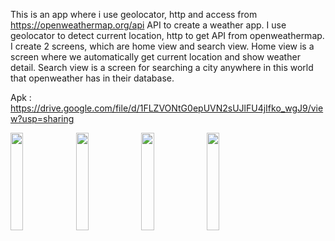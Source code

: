 This is an app where i use geolocator, http and access from https://openweathermap.org/api API to create a weather app.
I use geolocator to detect current location, http to get API from openweathermap.
I create 2 screens, which are home view and search view.
Home view is a screen where we automatically get current location and show weather detail.
Search view is a screen for searching a city anywhere in this world that openweather has in their database.

Apk : https://drive.google.com/file/d/1FLZVONtG0epUVN2sUJlFU4jIfko_wgJ9/view?usp=sharing

<img src="https://user-images.githubusercontent.com/71324740/162562263-46bb19f7-6ca2-4ca8-9800-36df72eba8ad.png" width=20% height=20%> <img src="https://user-images.githubusercontent.com/71324740/162562268-6792b23e-d0c7-4fa0-a02e-720adae1f03f.png" width=20% height=20%> <img src="https://user-images.githubusercontent.com/71324740/162562273-a42b18e2-c52d-4dd6-9531-7aa3f73e7364.png" width=20% height=20%> <img src="https://user-images.githubusercontent.com/71324740/162562276-21c9740f-f034-4659-8172-6797ddbe7072.png" width=20% height=20%>
